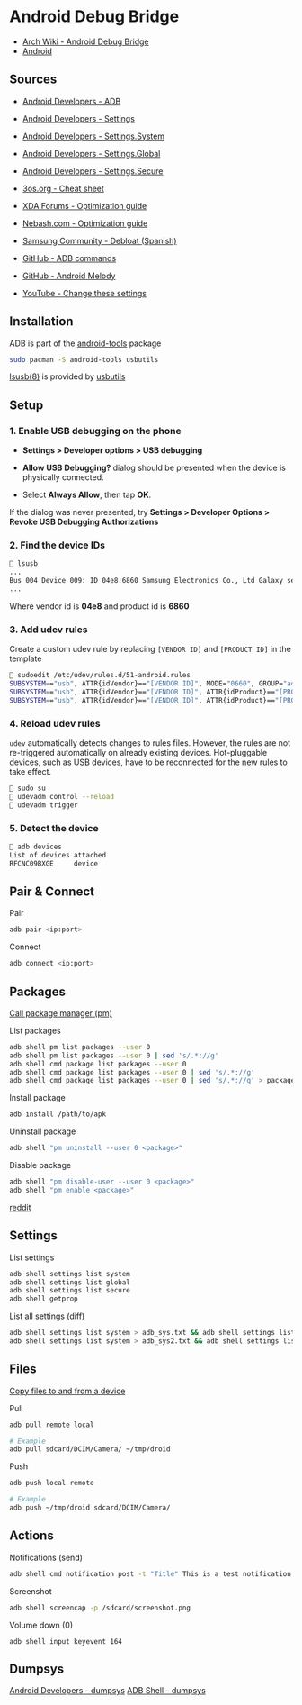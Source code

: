 # Android Debug Bridge

- [Arch Wiki - Android Debug Bridge](https://wiki.archlinux.org/title/Android_Debug_Bridge)<br>
- [Android](https://wiki.archlinux.org/title/Android)

<!-- Sources {{{-->
## Sources

- [Android Developers - ADB](https://developer.android.com/tools/adb)
- [Android Developers - Settings](https://developer.android.com/reference/android/provider/Settings)
- [Android Developers - Settings.System](https://developer.android.com/reference/android/provider/Settings.System)
- [Android Developers - Settings.Global](https://developer.android.com/reference/android/provider/Settings.Global)
- [Android Developers - Settings.Secure](https://developer.android.com/reference/android/provider/Settings.Secure)

- [3os.org - Cheat sheet](https://3os.org/android/adb-cheat-sheet/#phone-info)
- [XDA Forums - Optimization guide](https://xdaforums.com/t/samsung-galaxy-one-ui-optimization-guide.4376755)
- [Nebash.com - Optimization guide](https://nebash-com.custommapposter.com/article/samsung-galaxy-optimization-guide-battery-performance-stability-heat)
- [Samsung Community - Debloat (Spanish)](https://r1.community.samsung.com/t5/galaxy-a/debloat-e-comandos-para-desativar-recursos/td-p/24850189)
- [GitHub - ADB commands](https://gist.github.com/Pulimet/5013acf2cd5b28e55036c82c91bd56d8)
- [GitHub - Android Melody](https://github.com/ionuttbara/melody_android)
- [YouTube - Change these settings](https://www.youtube.com/watch?v=qKC2tlsfBSg)
<!-- }}} -->

<!-- Installation {{{-->
## Installation

ADB is part of the [android-tools](https://archlinux.org/packages/extra/x86_64/android-tools/)
package

```sh
sudo pacman -S android-tools usbutils
```

[lsusb(8)](https://man.archlinux.org/man/lsusb.8.en) is provided by [usbutils](https://archlinux.org/packages/core/x86_64/usbutils/)
<!-- }}} -->

<!-- Setup {{{-->
## Setup

<!-- 1. Enable USB debugging on the phone {{{ -->
### 1. Enable USB debugging on the phone

- **Settings > Developer options > USB debugging**

- **Allow USB Debugging?** dialog should be presented when the device is
  physically connected.<br>
- Select **Always Allow**, then tap **OK**.<br>

If the dialog was never presented, try **Settings > Developer Options > Revoke USB Debugging Authorizations**
<!-- }}} -->

<!-- 2. Find the device IDs {{{ -->
### 2. Find the device IDs

```sh
 lsusb
...
Bus 004 Device 009: ID 04e8:6860 Samsung Electronics Co., Ltd Galaxy series, misc. (MTP mode)
...
```
Where vendor id is **04e8** and product id is **6860**
<!-- }}} -->

<!-- 3. Add udev rules {{{ -->
### 3. Add udev rules

Create a custom udev rule by replacing `[VENDOR ID]` and `[PRODUCT ID]`
in the template
```sh
 sudoedit /etc/udev/rules.d/51-android.rules
SUBSYSTEM=="usb", ATTR{idVendor}=="[VENDOR ID]", MODE="0660", GROUP="adbusers", TAG+="uaccess"
SUBSYSTEM=="usb", ATTR{idVendor}=="[VENDOR ID]", ATTR{idProduct}=="[PRODUCT ID]", SYMLINK+="android_adb"
SUBSYSTEM=="usb", ATTR{idVendor}=="[VENDOR ID]", ATTR{idProduct}=="[PRODUCT ID]", SYMLINK+="android_fastboot"
```
<!-- }}} -->

<!-- 4. Reload udev rules {{{ -->
### 4. Reload udev rules

`udev` automatically detects changes to rules files.
However, the rules are not re-triggered automatically
on already existing devices. Hot-pluggable devices,
such as USB devices, have to be reconnected
for the new rules to take effect.
```sh
 sudo su
 udevadm control --reload
 udevadm trigger
```
<!-- }}} -->

<!-- 5. Detect the device {{{ -->
### 5. Detect the device

```sh
 adb devices
List of devices attached
RFCNC09BXGE     device
```
<!-- }}} -->
<!-- }}} -->

<!-- Pair & Connect {{{-->
## Pair & Connect

Pair
```sh
adb pair <ip:port>
```

Connect
```sh
adb connect <ip:port>
```
<!-- }}} -->

<!-- Packages {{{-->
## Packages

[Call package manager (pm)](https://developer.android.com/tools/adb#pm)

List packages
```sh
adb shell pm list packages --user 0
adb shell pm list packages --user 0 | sed 's/.*://g'
adb shell cmd package list packages --user 0
adb shell cmd package list packages --user 0 | sed 's/.*://g'
adb shell cmd package list packages --user 0 | sed 's/.*://g' > packages-diff.txt
```

Install package
```sh
adb install /path/to/apk
```

Uninstall package
```sh
adb shell "pm uninstall --user 0 <package>"
```

Disable package
```sh
adb shell "pm disable-user --user 0 <package>"
adb shell "pm enable <package>"
```
[reddit](https://www.reddit.com/r/GalaxyS9/comments/iv4p3n/adb_list_to_safely_disable_samsung_bloatware/)
<!-- }}} -->

<!-- Settings {{{-->
## Settings

List settings
```sh
adb shell settings list system
adb shell settings list global
adb shell settings list secure
adb shell getprop
```

List all settings (diff)
```sh
adb shell settings list system > adb_sys.txt && adb shell settings list global > adb_glo.txt && adb shell settings list secure > adb_sec.txt
adb shell settings list system > adb_sys2.txt && adb shell settings list global > adb_glo2.txt && adb shell settings list secure > adb_sec2.txt
```
<!-- }}} -->

<!-- Files {{{-->
## Files

[Copy files to and from a device](https://developer.android.com/tools/adb#copyfiles)

Pull
```sh
adb pull remote local

# Example
adb pull sdcard/DCIM/Camera/ ~/tmp/droid
```

Push
```sh
adb push local remote

# Example
adb push ~/tmp/droid sdcard/DCIM/Camera/
```
<!-- }}} -->

<!-- Actions {{{-->
## Actions

Notifications (send)
```sh
adb shell cmd notification post -t "Title" This is a test notification
```

Screenshot
```sh
adb shell screencap -p /sdcard/screenshot.png
```

Volume down (0)
```
adb shell input keyevent 164
```
<!-- }}} -->

<!-- Dumpsys {{{-->
## Dumpsys

[Android Developers - dumpsys](https://developer.android.com/tools/dumpsys)
[ADB Shell - dumpsys](https://adbshell.com/commands/adb-shell-dumpsys)
<!-- }}} -->
